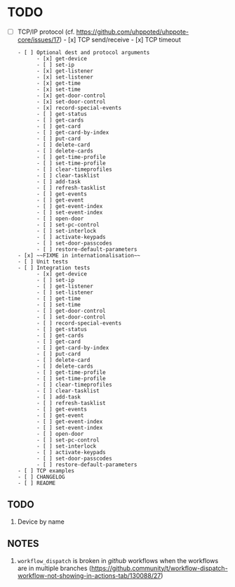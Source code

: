 # TODO

- [ ] TCP/IP protocol (cf. https://github.com/uhppoted/uhppote-core/issues/17)
      - [x] TCP send/receive
      - [x] TCP timeout

      - [ ] Optional dest and protocol arguments
            - [x] get-device
            - [ ] set-ip
            - [x] get-listener
            - [x] set-listener
            - [x] get-time
            - [x] set-time
            - [x] get-door-control
            - [x] set-door-control
            - [x] record-special-events
            - [ ] get-status
            - [ ] get-cards
            - [ ] get-card
            - [ ] get-card-by-index
            - [ ] put-card
            - [ ] delete-card
            - [ ] delete-cards
            - [ ] get-time-profile
            - [ ] set-time-profile
            - [ ] clear-timeprofiles
            - [ ] clear-tasklist
            - [ ] add-task
            - [ ] refresh-tasklist
            - [ ] get-events
            - [ ] get-event
            - [ ] get-event-index
            - [ ] set-event-index
            - [ ] open-door
            - [ ] set-pc-control
            - [ ] set-interlock
            - [ ] activate-keypads
            - [ ] set-door-passcodes
            - [ ] restore-default-parameters
      - [x] ~~FIXME in internationalisation~~
      - [ ] Unit tests
      - [ ] Integration tests
            - [x] get-device
            - [ ] set-ip
            - [ ] get-listener
            - [ ] set-listener
            - [ ] get-time
            - [ ] set-time
            - [ ] get-door-control
            - [ ] set-door-control
            - [ ] record-special-events
            - [ ] get-status
            - [ ] get-cards
            - [ ] get-card
            - [ ] get-card-by-index
            - [ ] put-card
            - [ ] delete-card
            - [ ] delete-cards
            - [ ] get-time-profile
            - [ ] set-time-profile
            - [ ] clear-timeprofiles
            - [ ] clear-tasklist
            - [ ] add-task
            - [ ] refresh-tasklist
            - [ ] get-events
            - [ ] get-event
            - [ ] get-event-index
            - [ ] set-event-index
            - [ ] open-door
            - [ ] set-pc-control
            - [ ] set-interlock
            - [ ] activate-keypads
            - [ ] set-door-passcodes
            - [ ] restore-default-parameters
      - [ ] TCP examples
      - [ ] CHANGELOG
      - [ ] README

## TODO

1. Device by name

## NOTES

1. `workflow_dispatch` is broken in _github_ workflows when the workflows are in multiple
    branches (https://github.community/t/workflow-dispatch-workflow-not-showing-in-actions-tab/130088/27)
